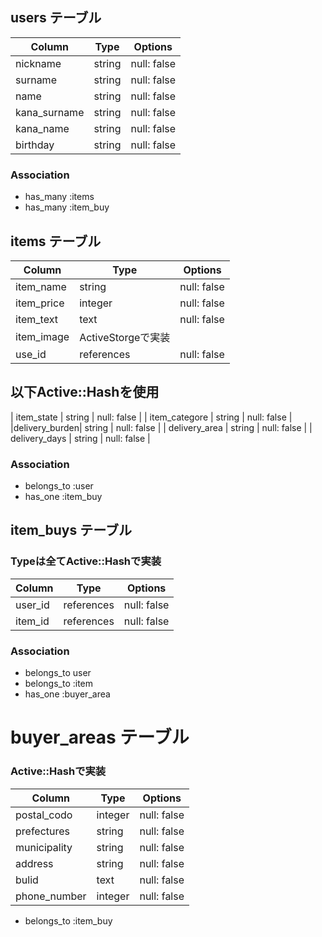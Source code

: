 
## users テーブル

| Column        | Type   | Options     |
| ------------- | ------ | ----------- |
| nickname      | string | null: false |
| surname       | string | null: false |
| name          | string | null: false |
| kana_surname  | string | null: false |
| kana_name     | string | null: false |
| birthday      | string | null: false |
### Association

- has_many :items
- has_many :item_buy

## items テーブル

| Column        | Type      | Options     |
| ------------- | --------- | ----------- |
| item_name     | string    | null: false |
| item_price    | integer   | null: false |
| item_text     | text      | null: false |
| item_image    | ActiveStorgeで実装
| use_id        |references | null: false |
 ## 以下Active::Hashを使用
| item_state    | string | null: false |
| item_categore | string | null: false |
|delivery_burden| string | null: false |
| delivery_area | string | null: false |
| delivery_days | string | null: false |
### Association

- belongs_to :user
- has_one    :item_buy

## item_buys テーブル
 ### Typeは全てActive::Hashで実装
| Column   | Type        |  Options    |
| -------- | ----------- | ------------|
| user_id  | references  | null: false |
| item_id  | references  | null: false |

### Association
- belongs_to user
- belongs_to :item
- has_one    :buyer_area

# buyer_areas テーブル
 ### Active::Hashで実装
| Column         |Type      |  Options     |
| -------------- | -------- | ------------ |
| postal_codo    | integer  |  null: false |
| prefectures    | string   |  null: false |
| municipality   | string   |  null: false |
| address        | string   |  null: false |
| bulid          | text     |  null: false |
| phone_number   | integer |  null: false |

- belongs_to :item_buy
